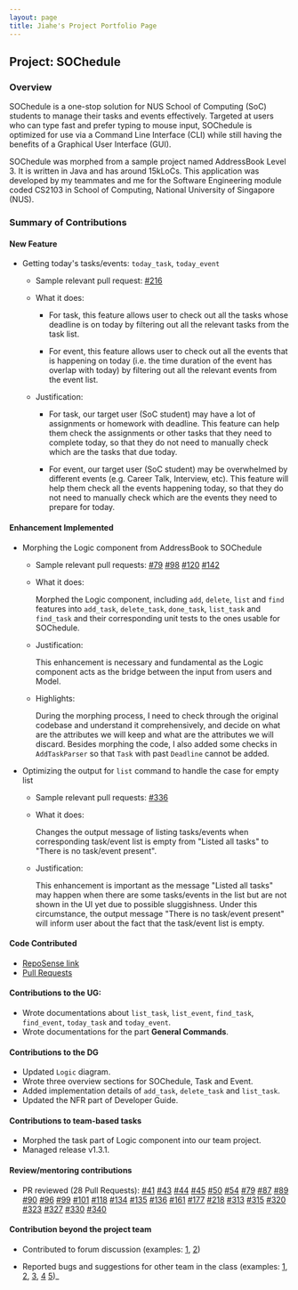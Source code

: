 ```yaml
---
layout: page
title: Jiahe's Project Portfolio Page
---
```


## Project: SOChedule

### Overview

SOChedule is a one-stop solution for NUS School of Computing (SoC) students to manage their tasks and events 
effectively. Targeted at users who can type fast and prefer typing to mouse input, SOChedule is optimized for use via a 
Command Line Interface (CLI) while still having the benefits of a Graphical User Interface (GUI).

SOChedule was morphed from a sample project named AddressBook Level 3. It is written in Java and has around 15kLoCs. 
This application was developed by my teammates and me for the Software Engineering module coded CS2103 in School of 
Computing, National University of Singapore (NUS).

### Summary of Contributions

#### New Feature
* Getting today's tasks/events: `today_task`, `today_event`
    - Sample relevant pull request: [#216](#https://github.com/AY2021S2-CS2103-W16-1/tp/pull/216)
    - What it does: 
        * For task, this feature allows user to check out all the tasks whose deadline is on today by filtering out all
        the relevant tasks from the task list.
          
        * For event, this feature allows user to check out all the events that is happening on today (i.e. the time 
        duration of the event has overlap with today) by filtering out all the relevant events from the event list.
          
    - Justification:
        * For task, our target user (SoC student) may have a lot of assignments or homework with deadline. This feature
        can help them check the assignments or other tasks that they need to complete today, so that they do not need
          to manually check which are the tasks that due today.
          
        * For event, our target user (SoC student) may be overwhelmed by different events (e.g. Career Talk, Interview, 
          etc). This feature will help them check all the events happening today, so that they do not need to manually
          check which are the events they need to prepare for today.
          
    
#### Enhancement Implemented
* Morphing the Logic component from AddressBook to SOChedule
    - Sample relevant pull requests: [#79](#https://github.com/AY2021S2-CS2103-W16-1/tp/pull/79)
    [#98](#https://github.com/AY2021S2-CS2103-W16-1/tp/pull/98)
      [#120](#https://github.com/AY2021S2-CS2103-W16-1/tp/pull/120)
      [#142](#https://github.com/AY2021S2-CS2103-W16-1/tp/pull/142)
      
    - What it does:
      
        Morphed the Logic component, including `add`, `delete`, `list` and `find` features into `add_task`, 
      `delete_task`, `done_task`, `list_task` and `find_task` and their corresponding unit 
      tests to the ones usable for SOChedule.
      
    - Justification:
      
        This enhancement is necessary and fundamental as the Logic component acts as the bridge between the input from 
        users and Model.
      
    - Highlights:
        
        During the morphing process, I need to check through the original codebase and understand it comprehensively, 
        and decide on what are the attributes we will keep and what are the attributes we will discard. Besides 
        morphing the code, I also added some checks in `AddTaskParser` so that `Task` with past `Deadline` cannot be 
        added.
    
  
* Optimizing the output for `list` command to handle the case for empty list
    - Sample relevant pull requests: [#336](#https://github.com/AY2021S2-CS2103-W16-1/tp/pull/336)
    
    - What it does:
    
        Changes the output message of listing tasks/events when corresponding task/event list is empty from "Listed all
        tasks" to "There is no task/event present".
      
    - Justification:
        
        This enhancement is important as the message "Listed all tasks" may happen when there are some tasks/events in 
        the list but are not shown in the UI yet due to possible sluggishness. Under this circumstance, the output 
        message "There is no task/event present" will inform user about the fact that the task/event list is empty.

#### Code Contributed
* [RepoSense link](#https://nus-cs2103-ay2021s2.github.io/tp-dashboard/?search=ljhgab&sort=groupTitle&sortWithin=title&since=2021-02-19&timeframe=commit&mergegroup=&groupSelect=groupByRepos&breakdown=false)
* [Pull Requests](#https://github.com/AY2021S2-CS2103-W16-1/tp/pulls?q=is%3Apr+is%3Aclosed+author%3Aljhgab)

#### Contributions to the UG:
* Wrote documentations about `list_task`, `list_event`, `find_task`, `find_event`, `today_task` and `today_event`.
* Wrote documentations for the part **General Commands**.

#### Contributions to the DG
* Updated `Logic` diagram.
* Wrote three overview sections for SOChedule, Task and Event.
* Added implementation details of `add_task`, `delete_task` and `list_task`.
* Updated the NFR part of Developer Guide.

#### Contributions to team-based tasks
* Morphed the task part of Logic component into our team project.
* Managed release v1.3.1.

#### Review/mentoring contributions
* PR reviewed (28 Pull Requests):
[#41](#https://github.com/AY2021S2-CS2103-W16-1/tp/pull/41)
  [#43](#https://github.com/AY2021S2-CS2103-W16-1/tp/pull/43)
  [#44](#https://github.com/AY2021S2-CS2103-W16-1/tp/pull/44)
  [#45](#https://github.com/AY2021S2-CS2103-W16-1/tp/pull/45)
  [#50](#https://github.com/AY2021S2-CS2103-W16-1/tp/pull/50)
  [#54](#https://github.com/AY2021S2-CS2103-W16-1/tp/pull/54)
  [#79](#https://github.com/AY2021S2-CS2103-W16-1/tp/pull/79)
  [#87](#https://github.com/AY2021S2-CS2103-W16-1/tp/pull/87)
  [#89](#https://github.com/AY2021S2-CS2103-W16-1/tp/pull/89)
  [#90](#https://github.com/AY2021S2-CS2103-W16-1/tp/pull/90)
  [#96](#https://github.com/AY2021S2-CS2103-W16-1/tp/pull/96)
  [#99](#https://github.com/AY2021S2-CS2103-W16-1/tp/pull/99)
  [#101](#https://github.com/AY2021S2-CS2103-W16-1/tp/pull/101)
  [#118](#https://github.com/AY2021S2-CS2103-W16-1/tp/pull/118)
  [#134](#https://github.com/AY2021S2-CS2103-W16-1/tp/pull/134)
  [#135](#https://github.com/AY2021S2-CS2103-W16-1/tp/pull/135)
  [#136](#https://github.com/AY2021S2-CS2103-W16-1/tp/pull/136)
  [#161](#https://github.com/AY2021S2-CS2103-W16-1/tp/pull/161)
  [#177](#https://github.com/AY2021S2-CS2103-W16-1/tp/pull/177)
  [#218](#https://github.com/AY2021S2-CS2103-W16-1/tp/pull/218)
  [#313](#https://github.com/AY2021S2-CS2103-W16-1/tp/pull/313)
  [#315](#https://github.com/AY2021S2-CS2103-W16-1/tp/pull/315)
  [#320](#https://github.com/AY2021S2-CS2103-W16-1/tp/pull/320)
  [#323](#https://github.com/AY2021S2-CS2103-W16-1/tp/pull/323)
  [#327](#https://github.com/AY2021S2-CS2103-W16-1/tp/pull/327)
  [#330](#https://github.com/AY2021S2-CS2103-W16-1/tp/pull/330)
  [#340](#https://github.com/AY2021S2-CS2103-W16-1/tp/pull/340)
  
#### Contribution beyond the project team
  
* Contributed to forum discussion (examples: 
  [1](#https://github.com/nus-cs2103-AY2021S2/forum/issues/49#issuecomment-767235349), 
  [2](#https://github.com/nus-cs2103-AY2021S2/forum/issues/158#issuecomment-781799753))
  
* Reported bugs and suggestions for other team in the class (examples: 
  [1](#https://github.com/AY2021S2-CS2103T-W13-4/tp/issues/120), 
  [2](#https://github.com/AY2021S2-CS2103T-W13-4/tp/issues/121),
  [3](#https://github.com/AY2021S2-CS2103T-W13-4/tp/issues/122),
  [4](#https://github.com/AY2021S2-CS2103T-W13-4/tp/issues/123)
  [5](#https://github.com/AY2021S2-CS2103T-W13-4/tp/issues/126))_
  


